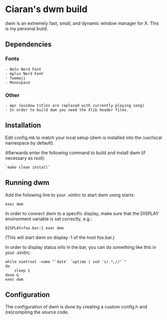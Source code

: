# Ciaran's dwm build
dwm is an extremely fast, small, and dynamic window manager for X. This is my personal build.

## Dependencies
### Fonts
	- Noto Nerd Font
	- mplus Nerd Font
	- Twemoji
	- Monospace
### Other
	- mpc (window titles are replaced with currently playing song)
	- In order to build dwm you need the Xlib header files.

## Installation
Edit config.mk to match your local setup (dwm is installed into
the /usr/local namespace by default).

Afterwards enter the following command to build and install dwm (if
necessary as root):

    `make clean install`


## Running dwm
Add the following line to your .xinitrc to start dwm using startx:

    exec dwm

In order to connect dwm to a specific display, make sure that
the DISPLAY environment variable is set correctly, e.g.:

    DISPLAY=foo.bar:1 exec dwm

(This will start dwm on display :1 of the host foo.bar.)

In order to display status info in the bar, you can do something
like this in your .xinitrc:

    while xsetroot -name "`date` `uptime | sed 's/.*,//'`"
    do
    	sleep 1
    done &
    exec dwm


## Configuration
The configuration of dwm is done by creating a custom config.h
and (re)compiling the source code.
